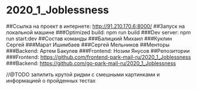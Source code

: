 # 2020_1_Joblessness

##Ссылка на проект в интернете: http://91.210.170.6:8000/
##Запуск на локальной машине
###Optimized build: npm run build
###Dev server: npm run start:dev
##Состав команды
###Балицкий Михаил
###Куклин Сергей
###Марат Ишимбаев
###Сергей Мельников
##Менторы
###Backend: Артем Бакулев
###Frontend: Нозим Янусов
##Репозитории
###Frontend: https://github.com/frontend-park-mail-ru/2020_1_Joblessness
###Backend:  https://github.com/go-park-mail-ru/2020_1_Joblessness

//@TODO запилить крутой ридми с смешными картинками
и информацией о пройденных тестах
